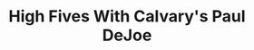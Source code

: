 ﻿---
layout: podcast
title: High Fives With Calvary's Paul DeJoe
description: In today's episode, Paul DeJoe and I will deep dive into personalization with cold email prospecting. Paul is a cofounder of Calvary, a cool startup that helps write effective cold emails for companies. For more info on Calvary cavalryhq.com.
coverImage: ./img/podcast/podcast-image-20.jpg
refLink: leadiq.com

audioLinks: https://w.soundcloud.com/player/?url=https%3A%2F%2Fapi.soundcloud.com%2Ftracks%2F333867848&amp;auto_play=false&amp;show_artwork=true&amp;visual=true&amp;origin=twitter
webImage: ./img/podcast/video-img/image-20.png
---